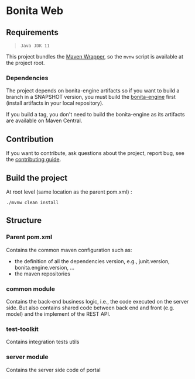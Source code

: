 # Bonita Web

## Requirements

>     Java JDK 11

This project bundles the [Maven Wrapper](https://github.com/takari/maven-wrapper), so the `mvnw` script is available at the project root.

### Dependencies

The project depends on bonita-engine artifacts so if you want to build a branch in a SNAPSHOT version, you must build the [bonita-engine](https://github.com/bonitasoft/bonita-engine) first (install artifacts in your local repository).

If you build a tag, you don't need to build the bonita-engine as its artifacts are available on Maven Central.

## Contribution

If you want to contribute, ask questions about the project, report bug, see the [contributing guide](https://github.com/bonitasoft/bonita-developer-resources/blob/master/CONTRIBUTING.MD).


## Build the project ##

At root level (same location as the parent pom.xml) :

    ./mvnw clean install

## Structure ##

### Parent pom.xml ###
Contains the common maven configuration such as:
- the definition of all the dependencies version, e.g., junit.version, bonita.engine.version, ...
- the maven repositories

### common module ###
Contains the back-end business logic, i.e., the code executed on the server side. But also contains shared code between back end and front (e.g. model) and the implement of the REST API. 

### test-toolkit
Contains integration tests utils

### server module
Contains the server side code of portal

